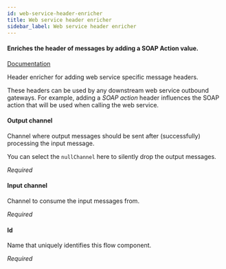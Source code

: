 ```yaml
---
id: web-service-header-enricher
title: Web service header enricher
sidebar_label: Web service header enricher
---
```

#### Enriches the header of messages by adding a SOAP Action value.
<a href="http://docs.spring.io/spring-integration/docs/2.1.x/reference/html/messaging-transformation-chapter.html#header-enricher" target="_blank">Documentation</a>

Header enricher for adding web service specific message headers.

These headers can be used by any downstream web service outbound gateways. For example, adding a <i>SOAP action</i> header influences the SOAP action that will be used when calling the web service.

#### Output channel
Channel where output messages should be sent after (successfully) processing the input message.

You can select the <code>nullChannel</code> here to silently drop the output messages.

<i>Required</i>

#### Input channel
Channel to consume the input messages from.

<i>Required</i>

#### Id
Name that uniquely identifies this flow component.

<i>Required</i>


